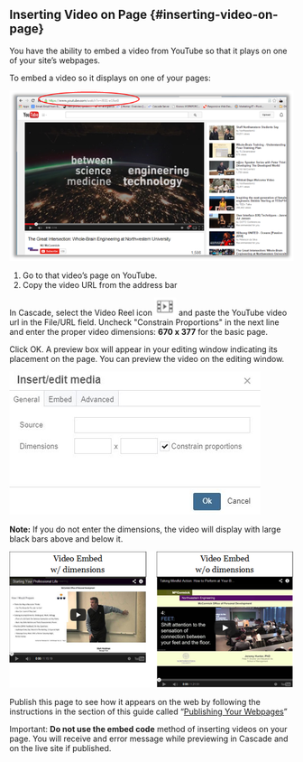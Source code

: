 ## Inserting Video on Page {#inserting-video-on-page}

You have the ability to embed a video from YouTube so that it plays on one of your site’s webpages.

To embed a video so it displays on one of your pages:

![96](../assets/96.png)

1.  Go to that video’s page on YouTube.
2.  Copy the video URL from the address bar

In Cascade, select the Video Reel icon ![86-1](../assets/86-1.png) and paste the YouTube video url in the File/URL field. Uncheck &quot;Constrain Proportions&quot; in the next line and enter the proper video dimensions: **670 x 377** for the basic page.

Click OK. A preview box will appear in your editing window indicating its placement on the page. You can preview the video on the editing window.

![97](../assets/97.jpeg)

**Note:** If you do not enter the dimensions, the video will display with large black bars above and below it.

![99](../assets/99.png)

Publish this page to see how it appears on the web by following the instructions in the section of this guide called “[Publishing Your Webpages](../module_2_editing_a_basic_page/submit_vs_publish.md#115333639914907-_Publishing_Your_Webpages)”

Important: **Do not use the embed code** method of inserting videos on your page. You will receive and error message while previewing in Cascade and on the live site if published.